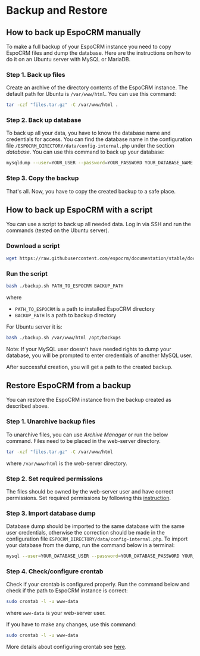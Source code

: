 # Backup and Restore

## How to back up EspoCRM manually

To make a full backup of your EspoCRM instance you need to copy EspoCRM files and dump the database. Here are the instructions on how to do it on an Ubuntu server with MySQL or MariaDB.

### Step 1. Back up files

Create an archive of the directory contents of the EspoCRM instance. The default path for Ubuntu is `/var/www/html`. You can use this command:

```bash
tar -czf "files.tar.gz" -C /var/www/html .
```

### Step 2. Back up database

To back up all your data, you have to know the database name and credentials for access. You can find the database name in the configuration file `/ESPOCRM_DIRECTORY/data/config-internal.php` under the section *database*. You can use this command to back up your database:

```bash
mysqldump --user=YOUR_USER --password=YOUR_PASSWORD YOUR_DATABASE_NAME > "db.sql"
```

### Step 3. Copy the backup

That's all. Now, you have to copy the created backup to a safe place.


## How to back up EspoCRM with a script

You can use a script to back up all needed data. Log in via SSH and run the commands (tested on the Ubuntu server).

### Download a script

```bash
wget https://raw.githubusercontent.com/espocrm/documentation/stable/docs/_static/scripts/backup.sh
```

### Run the script

```bash
bash ./backup.sh PATH_TO_ESPOCRM BACKUP_PATH
```

where

 * `PATH_TO_ESPOCRM` is a path to installed EspoCRM directory
 * `BACKUP_PATH` is a path to backup directory

For Ubuntu server it is:

```bash
bash ./backup.sh /var/www/html /opt/backups
```

Note: If your MySQL user doesn't have needed rights to dump your database, you will be prompted to enter credentials of another MySQL user.

After successful creation, you will get a path to the created backup.

## Restore EspoCRM from a backup

You can restore the EspoCRM instance from the backup created as described above.

### Step 1. Unarchive backup files

To unarchive files, you can use *Archive Manager* or run the below command. Files need to be placed in the web-server directory.

```bash
tar -xzf "files.tar.gz" -C /var/www/html
```

where `/var/www/html` is the web-server directory.

### Step 2. Set required permissions

The files should be owned by the web-server user and have correct permissions. Set required permissions by following this [instruction](server-configuration.md#required-permissions-for-unix-based-systems).

### Step 3. Import database dump

Database dump should be imported to the same database with the same user credentials, otherwise the correction should be made in the configuration file `ESPOCRM_DIRECTORY/data/config-internal.php`. To import your database from the dump, run the command below in a terminal:

```bash
mysql --user=YOUR_DATABASE_USER --password=YOUR_DATABASE_PASSWORD YOUR_DATABASE_NAME < db.sql
```

### Step 4. Check/configure crontab

Check if your crontab is configured properly. Run the command below and check if the path to EspoCRM instance is correct:

```bash
sudo crontab -l -u www-data
```

where `www-data` is your web-server user.

If you have to make any changes, use this command:

```bash
sudo crontab -l -u www-data
```

More details about configuring crontab see [here](server-configuration.md#setting-up-crontab).

